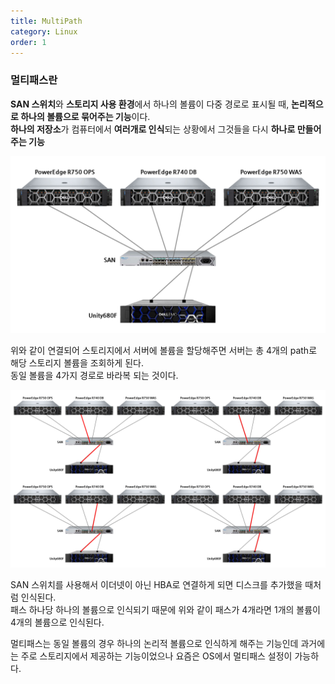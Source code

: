 ```yaml
---
title: MultiPath
category: Linux
order: 1
---
```


### 멀티패스란
 **SAN 스위치**와 **스토리지 사용 환경**에서 하나의 볼륨이 다중 경로로 표시될 때, **논리적으로 하나의 볼륨으로 묶어주는 기능**이다.  
**하나의 저장소**가 컴퓨터에서 **여러개로 인식**되는 상황에서 그것들을 다시 **하나로 만들어주는 기능**

![MultiPath Image1](/images/multipath.png "구성 예시")

  
위와 같이 연결되어 스토리지에서 서버에 볼륨을 할당해주면 서버는 총 4개의 path로 해당 스토리지 볼륨을 조회하게 된다.  
동일 볼륨을 4가지 경로로 바라복 되는 것이다.
  
![MultiPath Image2](/images/multipath2.png "경로(path) 에시")  
<!--
    <img src="https://url/image.png" width="50" height="50"/>
-->
SAN 스위치를 사용해서 이더넷이 아닌 HBA로 연결하게 되면 디스크를 추가했을 때처럼 인식된다.  
패스 하나당 하나의 볼륨으로 인식되기 때문에 위와 같이 패스가 4개라면 1개의 볼륨이 4개의 볼륨으로 인식된다.  
  
  멀티패스는 동일 볼륨의 경우 하나의 논리적 볼륨으로 인식하게 해주는 기능인데 과거에는 주로 스토리지에서 제공하는 기능이었으나 요즘은 OS에서 멀티패스 설정이 가능하다.  
  
<br>